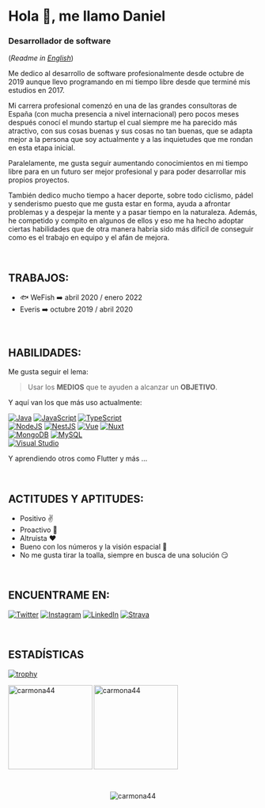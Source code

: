 # Hola 👋, me llamo Daniel
### Desarrollador de software
(*Readme in [English](https://github.com/carmona44/carmona44/blob/main/README.md)*)

Me dedico al desarrollo de software profesionalmente desde octubre de 2019 aunque llevo programando en mi tiempo libre desde que terminé mis estudios en 2017.

Mi carrera profesional comenzó en una de las grandes consultoras de España (con mucha presencia a nivel internacional) pero pocos meses después conocí el mundo startup el cual siempre me ha parecido más atractivo, con sus cosas buenas y sus cosas no tan buenas, que se adapta mejor a la persona que soy actualmente y a las inquietudes que me rondan en esta etapa inicial.

Paralelamente, me gusta seguir aumentando conocimientos en mi tiempo libre para en un futuro ser mejor profesional y para poder desarrollar mis propios proyectos.

También dedico mucho tiempo a hacer deporte, sobre todo ciclismo, pádel y senderismo puesto que me gusta estar en forma, ayuda a afrontar problemas y a despejar la mente y a pasar tiempo en la naturaleza. Además, he competido y compito en algunos de ellos y eso me ha hecho adoptar ciertas habilidades que de otra manera habría sido más difícil de conseguir como es el trabajo en equipo y el afán de mejora.

</br>


## TRABAJOS:
- 🐟 WeFish ➡️ abril 2020 / enero 2022
- Everis ➡️ octubre 2019 / abril 2020

</br>

## HABILIDADES:
Me gusta seguir el lema:
>Usar los **MEDIOS** que te ayuden a alcanzar un **OBJETIVO**.

Y aquí van los que más uso actualmente:

[![Java](https://img.shields.io/badge/Java-007396?style=for-the-badge&logo=java&logoColor=white&labelColor=101010)]()
[![JavaScript](https://img.shields.io/badge/JavaScript-F7DF1E?style=for-the-badge&logo=javascript&logoColor=white&labelColor=101010)]()
[![TypeScript](https://img.shields.io/badge/TypeScript-0B1DFF?style=for-the-badge&logo=typescript&logoColor=white&labelColor=101010)]()
</br>
[![NodeJS](https://img.shields.io/badge/Node.JS-339933?style=for-the-badge&logo=node.js&logoColor=white&labelColor=101010)]()
[![NestJS](https://img.shields.io/badge/NestJS-FC0000?style=for-the-badge&logo=nestjs&logoColor=white&labelColor=101010)]()
[![Vue](https://img.shields.io/badge/Vue-4fc08d?style=for-the-badge&logo=vue.js&logoColor=white&labelColor=101010)]()
[![Nuxt](https://img.shields.io/badge/Nuxt-00c58e?style=for-the-badge&logo=nuxt.js&logoColor=white&labelColor=101010)]()
</br>
[![MongoDB](https://img.shields.io/badge/MongoDB-47A248?style=for-the-badge&logo=mongodb&logoColor=white&labelColor=101010)]()
[![MySQL](https://img.shields.io/badge/MySQL-4479A1?style=for-the-badge&logo=mysql&logoColor=white&labelColor=101010)]()
</br>
[![Visual Studio](https://img.shields.io/badge/VisualStudioCode-0066B8?style=for-the-badge&logo=visual-studio-code&logoColor=white&labelColor=101010)]()
</br>

Y aprendiendo otros como Flutter y más ...

</br>

## ACTITUDES Y APTITUDES: 
- Positivo ✌️
- Proactivo 💪
- Altruista ❤️
- Bueno con los números y la visión espacial 🔢
- No me gusta tirar la toalla, siempre en busca de una solución 😏

</br>

## ENCUENTRAME EN:
[![Twitter](https://img.shields.io/badge/Twitter-@carmona44-1DA1F2?style=for-the-badge&logo=twitter&logoColor=white&labelColor=101010)](https://twitter.com/Carmona44)
[![Instagram](https://img.shields.io/badge/Instagram-@carmona44-E4405F?style=for-the-badge&logo=instagram&logoColor=white&labelColor=101010)](https://www.instagram.com/carmona44/)
[![LinkedIn](https://img.shields.io/badge/LinkedIn-Daniel_Carmona-0077B5?style=for-the-badge&logo=linkedin&logoColor=white&labelColor=101010)](https://www.linkedin.com/in/daniel-carmona-alarc%C3%B3n-46045ab1/)
[![Strava](https://img.shields.io/badge/Strava-Daniel_Carmona-fc5200?style=for-the-badge&logo=strava&logoColor=white&labelColor=101010)](https://www.strava.com/athletes/6878230)

</br>

## ESTADÍSTICAS

[![trophy](https://github-profile-trophy.vercel.app/?username=carmona44&theme=onedark&column=7&margin-w=15&margin-h=15&no-bg=true)](https://github.com/ryo-ma/github-profile-trophy)

<p><img height="170" align="left" src="https://github-readme-stats.vercel.app/api/top-langs?username=carmona44&show_icons=true&locale=es&layout=compact&theme=algolia" alt="carmona44" /></p>

<p><img height="170" src="https://github-readme-stats.vercel.app/api?username=carmona44&show_icons=true&locale=es&theme=algolia" alt="carmona44" /></p>

</br>

<p align="center"> <img src="https://komarev.com/ghpvc/?username=carmona44&label=Profile%20views&color=0e75b6&style=flat" alt="carmona44" /> </p>
